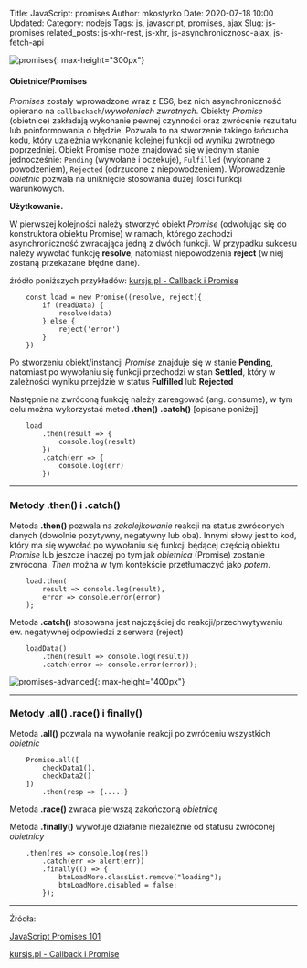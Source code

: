 Title: JavaScript: promises
Author: mkostyrko
Date: 2020-07-18 10:00
Updated:
Category: nodejs
Tags: js, javascript, promises, ajax
Slug: js-promises
related_posts: js-xhr-rest, js-xhr, js-asynchronicznosc-ajax, js-fetch-api

![promises](https://bitsofco.de/content/images/2016/06/Creating-Promises.png){: max-height="300px"}


#### Obietnice/Promises

*Promises* zostały wprowadzone wraz z ES6, bez nich  asynchroniczność opierano na `callbackach`/*wywołaniach zwrotnych*. Obiekty *Promise* (obietnice) zakładają wykonanie pewnej czynności oraz zwrócenie rezultatu lub poinformowania o błędzie. Pozwala to na stworzenie takiego łańcucha kodu, który uzależnia wykonanie kolejnej funkcji od wyniku zwrotnego poprzedniej. Obiekt Promise może znajdować się w jednym stanie jednocześnie: `Pending` (wywołane i oczekuje), `Fulfilled` (wykonane z powodzeniem), `Rejected` (odrzucone z niepowodzeniem). Wprowadzenie *obietnic* pozwala na uniknięcie stosowania dużej ilości funkcji warunkowych.

**Użytkowanie.** 

W pierwszej kolejności należy stworzyć obiekt *Promise* (odwołując się do konstruktora obiektu Promise) w ramach, którego zachodzi asynchroniczność zwracająca jedną z dwóch funkcji. W przypadku sukcesu należy wywołać funkcję **resolve**, natomiast niepowodzenia **reject** (w niej zostaną przekazane błędne dane).

źródło poniższych przykładów: [kursjs.pl - Callback i Promise](http://kursjs.pl/kurs/ajax/promise.php)


        const load = new Promise((resolve, reject){
            if (readData) {
                resolve(data)
            } else {
                reject('error')
            }
        })


Po stworzeniu obiekt/instancji *Promise* znajduje się w stanie **Pending**, natomiast po wywołaniu się funkcji przechodzi w stan **Settled**, który w zależności wyniku przejdzie w status **Fulfilled** lub **Rejected**


Następnie na zwróconą funkcję należy zareagować (ang. consume), w tym celu można wykorzystać metod **.then()** **.catch()** [opisane poniżej]


        load
            .then(result => {
                console.log(result)
            })
            .catch(err => {
                console.log(err)
            })

---

### Metody .then() i .catch()

Metoda **.then()** pozwala na *zakolejkowanie* reakcji na status zwróconych danych (dowolnie pozytywny, negatywny lub oba). Innymi słowy jest to kod, który ma się wywołać po wywołaniu się funkcji będącej częścią obiektu *Promise* lub jeszcze inaczej po tym jak *obietnica* (Promise) zostanie zwrócona. *Then* można w tym kontekście przetłumaczyć jako *potem*.

        load.then(
            result => console.log(result),
            error => console.error(error)
        );


Metoda **.catch()** stosowana jest najczęściej do reakcji/przechwytywaniu ew. negatywnej odpowiedzi z serwera (reject)

        loadData()
            .then(result => console.log(result))
            .catch(error => console.error(error));

![promises-advanced](https://i.stack.imgur.com/UX8JM.png){: max-height="400px"}

---

### Metody .all() .race() i finally()

Metoda **.all()** pozwala na wywołanie reakcji po zwróceniu wszystkich *obietnic*


        Promise.all([
            checkData1(),
            checkData2()
        ])
            .then(resp => {.....}



Metoda **.race()** zwraca pierwszą zakończoną *obietnicę*



Metoda **.finally()** wywołuje działanie niezależnie od statusu zwróconej *obietnicy*


        .then(res => console.log(res))
            .catch(err => alert(err))
            .finally(() => {
                btnLoadMore.classList.remove("loading");
                btnLoadMore.disabled = false;
            });

---

Źródła:

[JavaScript Promises 101](https://bitsofco.de/javascript-promises-101/)

[kursjs.pl - Callback i Promise](http://kursjs.pl/kurs/ajax/promise.php)

